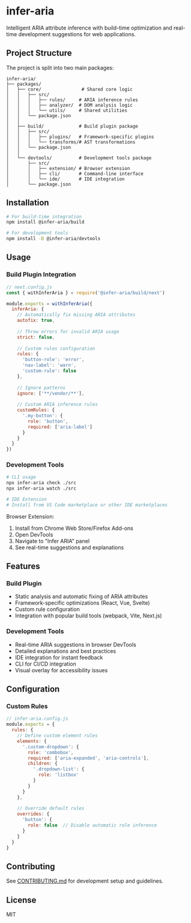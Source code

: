 # infer-aria

Intelligent ARIA attribute inference with build-time optimization and real-time development suggestions for web applications.

## Project Structure

The project is split into two main packages:

```
infer-aria/
├── packages/
│   ├── core/               # Shared core logic
│   │   ├── src/
│   │   │   ├── rules/     # ARIA inference rules
│   │   │   ├── analyzer/  # DOM analysis logic
│   │   │   └── utils/     # Shared utilities
│   │   └── package.json   
│   │
│   ├── build/             # Build plugin package
│   │   ├── src/
│   │   │   ├── plugins/   # Framework-specific plugins
│   │   │   └── transforms/# AST transformations
│   │   └── package.json
│   │
│   └── devtools/          # Development tools package
│       ├── src/
│       │   ├── extension/ # Browser extension
│       │   ├── cli/       # Command-line interface
│       │   └── ide/       # IDE integration
│       └── package.json
```

## Installation

```bash
# For build-time integration
npm install @infer-aria/build

# For development tools
npm install -D @infer-aria/devtools
```

## Usage

### Build Plugin Integration

```js
// next.config.js
const { withInferAria } = require('@infer-aria/build/next')

module.exports = withInferAria({
  inferAria: {
    // Automatically fix missing ARIA attributes
    autofix: true,
    
    // Throw errors for invalid ARIA usage
    strict: false,
    
    // Custom rules configuration
    rules: {
      'button-role': 'error',
      'nav-label': 'warn',
      'custom-rule': false
    },
    
    // Ignore patterns
    ignore: ['**/vendor/**'],
    
    // Custom ARIA inference rules
    customRules: {
      '.my-button': {
        role: 'button',
        required: ['aria-label']
      }
    }
  }
})
```

### Development Tools

```bash
# CLI usage
npx infer-aria check ./src
npx infer-aria watch ./src

# IDE Extension
# Install from VS Code marketplace or other IDE marketplaces
```

Browser Extension:
1. Install from Chrome Web Store/Firefox Add-ons
2. Open DevTools
3. Navigate to "Infer ARIA" panel
4. See real-time suggestions and explanations

## Features

### Build Plugin
- Static analysis and automatic fixing of ARIA attributes
- Framework-specific optimizations (React, Vue, Svelte)
- Custom rule configuration
- Integration with popular build tools (webpack, Vite, Next.js)

### Development Tools
- Real-time ARIA suggestions in browser DevTools
- Detailed explanations and best practices
- IDE integration for instant feedback
- CLI for CI/CD integration
- Visual overlay for accessibility issues

## Configuration

### Custom Rules

```js
// infer-aria.config.js
module.exports = {
  rules: {
    // Define custom element rules
    elements: {
      '.custom-dropdown': {
        role: 'combobox',
        required: ['aria-expanded', 'aria-controls'],
        children: {
          '.dropdown-list': {
            role: 'listbox'
          }
        }
      }
    },
    
    // Override default rules
    overrides: {
      'button': {
        role: false  // Disable automatic role inference
      }
    }
  }
}
```

## Contributing

See [CONTRIBUTING.md](./CONTRIBUTING.md) for development setup and guidelines.

## License

MIT
